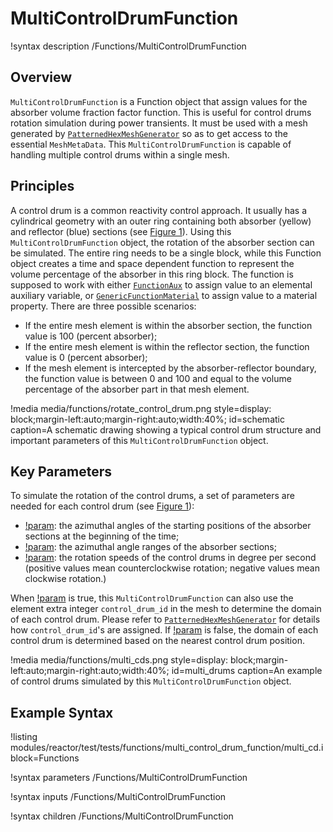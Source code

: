 # MultiControlDrumFunction

!syntax description /Functions/MultiControlDrumFunction

## Overview

`MultiControlDrumFunction` is a Function object that assign values for the absorber volume fraction factor function. This is useful for control drums rotation simulation during power transients. It must be used with a mesh generated by [`PatternedHexMeshGenerator`](/PatternedHexMeshGenerator.md) so as to get access to the essential `MeshMetaData`. This `MultiControlDrumFunction` is capable of handling multiple control drums within a single mesh.

## Principles

A control drum is a common reactivity control approach. It usually has a cylindrical geometry with an outer ring containing both absorber (yellow) and reflector (blue) sections (see [Figure 1](#control_drum)). Using this `MultiControlDrumFunction` object, the rotation of the absorber section can be simulated. The entire ring needs to be a single block, while this Function object creates a time and space dependent function to represent the volume percentage of the absorber in this ring block. The function is supposed to work with either [`FunctionAux`](/FunctionAux.md) to assign value to an elemental auxiliary variable, or [`GenericFunctionMaterial`](/GenericFunctionMaterial.md) to assign value to a material property. There are three possible scenarios:

- If the entire mesh element is within the absorber section, the function value is 100 (percent absorber);
- If the entire mesh element is within the reflector section, the function value is 0 (percent absorber);
- If the mesh element is intercepted by the absorber-reflector boundary, the function value is between 0 and 100 and equal to the volume percentage of the absorber part in that mesh element.

!media media/functions/rotate_control_drum.png
      style=display: block;margin-left:auto;margin-right:auto;width:40%;
      id=schematic
      caption=A schematic drawing showing a typical control drum structure and important parameters of this `MultiControlDrumFunction` object.

## Key Parameters

To simulate the rotation of the control drums, a set of parameters are needed for each control drum (see [Figure 1](#control_drum)):

- [!param](/Functions/MultiControlDrumFunction/start_angles): the azimuthal angles of the starting positions of the absorber sections at the beginning of the time;
- [!param](/Functions/MultiControlDrumFunction/angle_ranges): the azimuthal angle ranges of the absorber sections;
- [!param](/Functions/MultiControlDrumFunction/angular_speeds): the rotation speeds of the control drums in degree per second (positive values mean counterclockwise rotation; negative values mean clockwise rotation.)

When [!param](/Functions/MultiControlDrumFunction/use_control_drum_id) is true, this `MultiControlDrumFunction` can also use the element extra integer `control_drum_id` in the mesh to determine the domain of each control drum. Please refer to [`PatternedHexMeshGenerator`](/PatternedHexMeshGenerator.md) for details how `control_drum_id`'s are assigned. If [!param](/Functions/MultiControlDrumFunction/use_control_drum_id) is false, the domain of each control drum is determined based on the nearest control drum position.

!media media/functions/multi_cds.png
      style=display: block;margin-left:auto;margin-right:auto;width:40%;
      id=multi_drums
      caption=An example of control drums simulated by this `MultiControlDrumFunction` object.

## Example Syntax

!listing modules/reactor/test/tests/functions/multi_control_drum_function/multi_cd.i block=Functions

!syntax parameters /Functions/MultiControlDrumFunction

!syntax inputs /Functions/MultiControlDrumFunction

!syntax children /Functions/MultiControlDrumFunction
